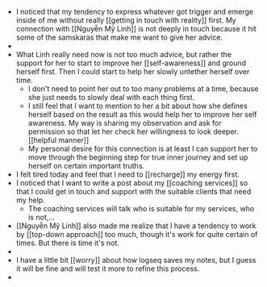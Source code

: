 - I noticed that my tendency to express whatever got trigger and emerge inside of me without really [[getting in touch with reality]] first. My connection with [[Nguyễn Mỹ Linh]] is not deeply in touch because it hit some of the samskaras that make me want to give her advice. 
- 
- What Linh really need now is not too much advice, but rather the support for her to start to improve her [[self-awareness]] and ground herself first. Then I could start to help her slowly untether herself over time.
    - I don't need to point her out to too many problems at a time, because she just needs to slowly deal with each thing first. 
    - I still feel that I want to mention to her a bit about how she defines herself based on the result as this would help her to improve her self awareness. My way is sharing my observation and ask for permission so that let her check her willingness to look deeper. [[helpful manner]]
    - My personal desire for this connection is at least I can support her to move through the beginning step for true inner journey and set up herself on certain important truths.
- I felt tired today and feel that I need to [[recharge]] my energy first.
- I noticed that I want to write a post about my [[coaching services]] so that I could get in touch and support with the suitable clients that need my help.
    - The coaching services will talk who is suitable for my services, who is not,...
- [[Nguyễn Mỹ Linh]] also made me realize that I have a tendency to work by [[top-down approach]]  too much, though it's work for quite certain of times. But there is time it's not. 
- 
- I have a little bit [[worry]] about how logseq saves my notes, but I guess it will be fine and will test it more to refine this process.
- 
